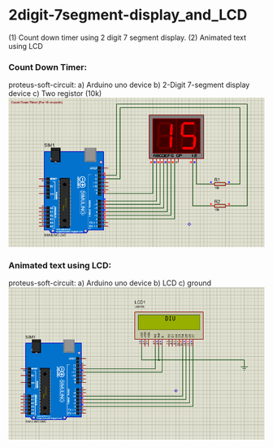 # 2digit-7segment-display_and_LCD
(1) Count down timer using 2 digit 7 segment display. (2) Animated text using LCD

### Count Down Timer:
proteus-soft-circuit: a) Arduino uno device 
                  b) 2-Digit 7-segment display device
                  c) Two registor (10k)
![count-down proteus circuit design](./count-down/count-down-from-10.png)

### Animated text using LCD:
proteus-soft-circuit: a) Arduino uno device 
                  b) LCD 
                  c) ground
![animated text proteus circuit design](./animated-text/animated-text-lcd.png)
